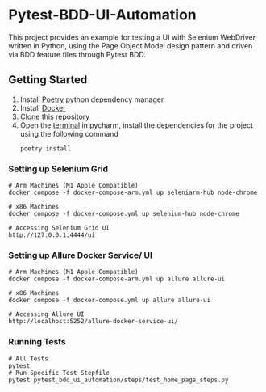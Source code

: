 # Pytest-BDD-UI-Automation
This project provides an example for testing a UI with Selenium WebDriver, written in Python, using the Page Object Model design pattern and driven via BDD feature files through Pytest BDD.

## Getting Started
1. Install [Poetry](https://python-poetry.org/docs/#installation) python dependency manager
2. Install [Docker](https://docs.docker.com/engine/install/) 
3. [Clone](https://www.jetbrains.com/help/pycharm/set-up-a-git-repository.html#clone-repo) this repository
4. Open the [terminal](https://www.jetbrains.com/help/pycharm/terminal-emulator.html#open-terminal) in pycharm, install the dependencies for the project using the following command
    ```
    poetry install
    ```
### Setting up Selenium Grid
```shell script
# Arm Machines (M1 Apple Compatible)
docker compose -f docker-compose-arm.yml up seleniarm-hub node-chrome

# x86 Machines
docker compose -f docker-compose.yml up selenium-hub node-chrome
```

```shell script
# Accessing Selenium Grid UI
http://127.0.0.1:4444/ui
```

### Setting up Allure Docker Service/ UI
```shell script
# Arm Machines (M1 Apple Compatible)
docker compose -f docker-compose-arm.yml up allure allure-ui

# x86 Machines
docker compose -f docker-compose.yml up allure allure-ui
```
```shell script
# Accessing Allure UI
http://localhost:5252/allure-docker-service-ui/
```
### Running Tests

```shell script
# All Tests
pytest
# Run Specific Test Stepfile
pytest pytest_bdd_ui_automation/steps/test_home_page_steps.py
```
